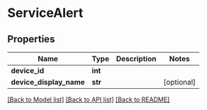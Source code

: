 # ServiceAlert

## Properties
Name | Type | Description | Notes
------------ | ------------- | ------------- | -------------
**device_id** | **int** |  | 
**device_display_name** | **str** |  | [optional] 

[[Back to Model list]](../README.md#documentation-for-models) [[Back to API list]](../README.md#documentation-for-api-endpoints) [[Back to README]](../README.md)


